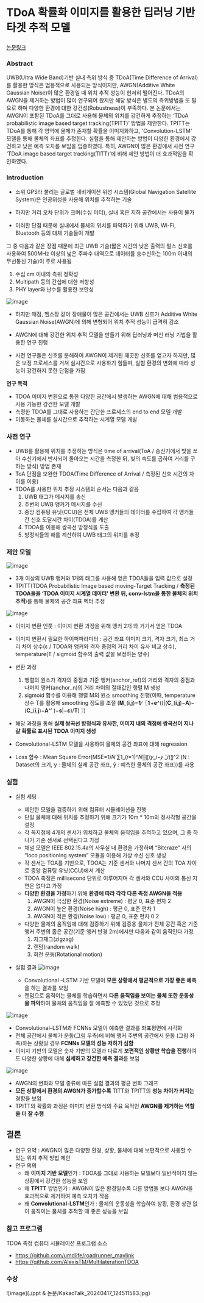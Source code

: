 # TDoA 확률화 이미지를 활용한 딥러닝 기반 타겟 추적 모델

### 
[논문링크](https://www.dbpia.co.kr/pdf/pdfView.do?nodeId=NODE11466181&googleIPSandBox=false&mark=0&ipRange=false&b2cLoginYN=false&aiChatView=A&readTime=10-15&isPDFSizeAllowed=true&accessgl=Y&language=ko_KR&hasTopBanner=true)

### Abstract
UWB(Ultra Wide Band)기반 실내 측위 방식 중 TDoA(Time Difference of Arrival)를 활용한 방식은 범용적으로 사용되는 방식이지만, AWGN(Additive White Gaussian Noise)이 많은 환경일 때 위치 추적 성능이 현저히 떨어진다. TDoA의 AWGN을 제거하는 방법이 많이 연구되어 왔지만 해당 방식은 별도의 측위방법을 또 필요로 하며 다양한 환경에 대한 강건성(Robustness)이 부족하다. 본 논문에서는 AWGN이 포함된 TDoA를 그대로 사용해 물체의 위치를 강건하게 추정하는 ‘TDoA probabilistic image based target tracking(TPITT)’ 방법을 제안한다. TPITT는 TDoA를 통해 각 영역에 물체가 존재할 확률을 이미지화하고, 'Convolution-LSTM' 모델을 통해 물체의 좌표를 추정한다. 실험을 통해 제안하는 방법이 다양한 환경에서 강건하고 낮은 예측 오차를 보임을 입증하였다. 특히, AWGN이 많은 환경에서 사전 연구 ‘TDoA image based target tracking(TITT)’에 비해 제안 방법이 더 효과적임을 확인하였다.


### Introduction

- 소위 GPS라 불리는 글로벌 네비게이션 위성 시스템(Global Navigation Satellite System)은 인공위성을 사용해 위치를 추적하는 기술

- 하지만 거리 오차 단위가 크며(수십 미터), 실내 혹은 지하 공간에서는 사용이 불가

- 이러한 단점 때문에 실내에서 물체의 위치를 파악하기 위해 UWB, Wi-Fi, Bluetooth 등의 대체 기술들이 개발

그 중 다음과 같은 장점 때문에 최근 UWB 기술(짧은 시간의 낮은 출력의 펄스 신호를 사용하여 500MHz 이상의 넓은 주파수 대역으로 데이터를 송수신하는 100m 이내의 무선통신 기술)이 주로 사용됨
  1) 수십 cm 이내의 측위 정확성
  2) Multipath 등의 간섭에 대한 저항성
  3) PHY layer와 난수를 활용한 보안성

![image](https://github.com/sean03101/UWB-Indoor-Tracking/assets/59594037/fb29184b-9450-4e6e-8cef-6aaf9e220ae5)

- 하지만 매점, 헬스장 같이 장애물이 많은 공간에서는 UWB 신호가 Additive White Gaussian Noise(AWGN)에 의해 변형되어 위치 추적 성능이 급격히 감소

- AWGN에 대해 강건한 위치 추적 모델을 만들기 위해 딥러닝과 머신 러닝 기법을 활용한 연구 진행

- 사전 연구들은 신호를 분해하여 AWGN이 제거된 깨끗한 신호를 얻고자 하지만, 많은 보정 프로세스를 거쳐 실시간으로 사용하기 힘들며, 실험 환경의 변화에 따라 성능이 강건하지 못한 단점을 가짐

**연구 목적** 
  - TDOA 이미지 변환으로 통한 다양한 공간에서 발생하는 AWGN에 대해 범용적으로 사용 가능한 강건한 모델 개발
  - 측정한 TDOA를 그대로 사용하는 간단한 프로세스의 end to end 모델 개발
  - 이동하는 물체를 실시간으로 추적하는 시계열 모델 개발

### 사전 연구
  - UWB를 활용해 위치를 추정하는 방식은 time of arrival(ToA / 송신기에서 빛을 쏘아 수신기에서 반사되어 돌아오는 시간을 측정한 뒤, 빛의 속도를 곱하여 거리를 구하는 방식) 방법 존재
  - ToA 단점을 보완한 TDOA(Time Difference of Arrival / 측정된 신호 시간의 차이를 이용)
  - TDOA를 사용한 위치 추정 시스템의 순서는 다음과 같음
    1) UWB 태그가 메시지를 송신
    2) 주변의 UWB 앵커가 메시지를 수신
    3) 중앙 컴퓨팅 유닛(CCU)은 전체 UWB 앵커들의 데이터를 수집하여 각 앵커들 간 신호 도달시간 차이(TDOA)를 계산
    4) TDOA를 이용해 쌍곡선 방정식을 도출
    5) 방정식들의 해를 계산하여 UWB 태그의 위치를 추정


### 제안 모델
![image](https://github.com/sean03101/UWB-Indoor-Tracking/assets/59594037/f6861350-7f5f-48c6-9321-abddc45894e1)
  
  - 3개 이상의 UWB 앵커와 1개의 태그를 사용해 얻은 TDOA들을 입력 값으로 설정
  - TPITT(TDOA Probabilistic Image based moving-Target Tracking / **측정된 TDOA들을 ‘TDOA 이미지 시계열 데이터' 변환 뒤, conv-lstm을 통한 물체의 위치 추적**)를 통해 물체의 공간 좌표 벡터 추정

![image](https://github.com/sean03101/UWB-Indoor-Tracking/assets/59594037/2cae4c0c-0fc5-4986-9fcf-8f43ccc9b1eb)

  - 이미지 변환 인풋 : 이미지 변환 과정을 위해 앵커 2개 와 거기서 얻은 TDOA
  - 이미지 변환시 필요한 하이퍼파라미터 : 공간 좌표 이미지 크기, 격자 크기, 최소 거리 차이 상수(ε / TDOA와 앵커와 격자 중점의 거리 차이 유사 비교 상수), temperature(T / sigmoid 함수의 출력 값을 보정하는 양수)
  - 변환 과정
      1) 행렬의 원소가 격자의 중점과 기준 앵커(anchor_ref)의 거리와 격자의 중점과 나머지 앵커(anchor_n)의 거리 차이의 절대값인 행렬 M 생성
      2) sigmoid 함수를 이용해 행렬 M의 원소 smoothing 진행(이때, temperature 상수 T를 활용해 smoothing 정도를 조절 (𝐌_(𝐢,𝐣)=𝟏∕〖𝟏+𝐞^((|(𝐂_(𝐢,𝐣)−𝐀)−(𝐂_(𝐢,𝐣)−𝐀^′ )−𝐬|−𝛆)/𝐓) 〗)
  - 해당 과정을 통해 **실제 쌍곡선 방정식과 유사한, 이미지 내의 격점에 쌍곡선이 지나갈 확률로 표시된 TDOA 이미지 생성**


  - Convolutional-LSTM 모델을 사용하여 물체의 공간 좌표에 대해 regression
  - Loss 함수 : Mean Square Error(MSE=1/𝑁 ∑1_(𝑖=1)^𝑁▒〖(𝑦_𝑖−𝑦 ̂_𝑖)〗^2   (N : Dataset의 크기, y : 물체의 실제 공간 좌표, ŷ : 예측한 물체의 공간 좌표))를 사용


### 실험
- 실험 세팅
    - 제안한 모델을 검증하기 위해 컴퓨터 시뮬레이션을 진행
    - 단일 물체에 대해 위치를 추정하기 위해 크기가 10m * 10m의 정사각형 공간을 설정
    - 각 꼭지점에 4개의 센서가 위치하고 물체의 움직임을 추적하고 있으며, 그 중 하나가 기준 센서로 선택된다고 가정
    - 채널 모델은 IEEE 802.15.4a의 사무실 내 환경을 가정하며 “Bitcraze” 사의 “loco positioning system” 모듈을 이용해 가상 수신 신호 생성
    - 각 센서는 TOA를 기반으로, TDOA는 기준 센서와 나머지 센서 간의 TOA 차이로 중앙 컴퓨팅 유닛(CCU)에서 계산
    - TDOA 측정은 millisecond 단위로 이루어지며 각 센서와 CCU 사이의 통신 지연은 없다고 가정
    - **다양한 환경을 가정**하기 위해 **환경에 따라 각각 다른 측정 AWGN을 적용**
        1) AWGN이 극심한 환경(Noise extreme) : 평균 0, 표준 편차 2
        2) AWGN이 높은 환경(Noise high) : 평균 0, 표준 편차 1
        3) AWGN이 적은 환경(Noise low) : 평균 0, 표준 편차 0.2
    - 다양한 물체의 움직임에 대해 검증하기 위해 검증용 물체가 전체 공간 혹은 기준 앵커 주변의 좁은 공간(기준 앵커 반경 2m)에서만 다음과 같이 움직인다 가정
        1) 지그재그(zigzag)
        2) 랜덤(random walk)
        3) 회전 운동(Rotational motion)


- 실험 결과
![image](https://github.com/sean03101/UWB-Indoor-Tracking/assets/59594037/0a3c7549-882d-4507-a2a8-8b0feb27fa97)

  - Convolutional –LSTM 기반 모델이 **모든 상황에서 평균적으로 가장 좋은 예측**을 하는 결과를 보임
  - 랜덤으로 움직이는 물체를 학습하면서 **다른 움직임을 보이는 물체 또한 운동성을 파악**하여 물체의 움직임을 잘 예측할 수 있었던 것으로 추정

![image](https://github.com/sean03101/UWB-Indoor-Tracking/assets/59594037/b44f249c-9db8-44a3-b4c0-9076d6696e50)
  
  - Convolutional–LSTM과 FCNNs 모델이 예측한 결과를 좌표평면에 시각화
  - 전체 공간에서 물체가 운동(그림 우측)에 비해 앵커 주변의 공간에서 운동 (그림 좌측)하는 상황일 경우 **FCNNs 모델의 성능 저하가 심함**
  - 이미지 기반의 모델은 숫자 기반의 모델과 다르게 **보편적인 상황만 학습을 진행**하여도 다양한 상황에 대해 **섬세하고 강건한 예측 결과**를 보임

![image](https://github.com/sean03101/UWB-Indoor-Tracking/assets/59594037/9ce0ecbf-5ec4-44df-93d2-f7a73461ca89)
   
  - AWGN의 변화와 모델 종류에 따른 실험 결과의 평균 변화 그래프
  - **모든 상황에서 환경의 AWGN가 증가할수록** TITT와 TPITT의 **성능 차이가 커지는** 경향을 보임
  - TPITT의 확률화 과정은 이미지 변환 방식의 주요 목적인 **AWGN를 제거하는 역할을 더 잘 수행**


## 결론
- 연구 요약 : AWGN이 많은 다양한 환경, 상황, 물체에 대해 보편적으로 사용할 수 있는 위치 추적 방법 제안
- 연구 의의
    - 왜 **이미지 기반 모델**인가 : TDOA를 그대로 사용하는 모델보다 일반적이지 않는 상황에서 강건한 성능을 보임
    - 왜 **TPITT** 방법인가 : AWGN이 많은 환경일수록 다른 방법들 보다 AWGN을 효과적으로 제거하여 예측 오차가 작음
    - 왜 **Convolutional-LSTM**인가 : 물체의 운동성을 학습하여 상황, 환경 상관 없이 움직이는 물체를 추적할 때 좋은 성능을 보임


### 참고 프로그램
TDOA 측정 컴퓨터 시뮬레이션 프로그램 소스
- https://github.com/umdlife/roadrunner_mavlink
- https://github.com/AlexisTM/MultilaterationTDOA

### 수상
![image](./ppt & 논문/KakaoTalk_20240417_124511583.jpg)
